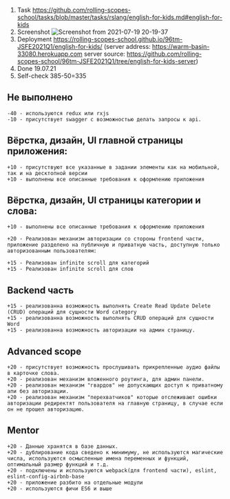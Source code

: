 1. Task
   https://github.com/rolling-scopes-school/tasks/blob/master/tasks/rslang/english-for-kids.md#english-for-kids
2. Screenshot
   ![Screenshot from 2021-07-19 20-19-37](https://user-images.githubusercontent.com/2994043/126200728-c57118a5-956d-4154-934f-2770c3fcf287.png)
3. Deployment
   https://rolling-scopes-school.github.io/96tm-JSFE2021Q1/english-for-kids/
   (server address: https://warm-basin-33080.herokuapp.com
   server source: https://github.com/rolling-scopes-school/96tm-JSFE2021Q1/tree/english-for-kids-server)
4. Done
   19.07.21
5. Self-check
   385-50=335

## Не выполнено

    -40 - используются redux или rxjs
    -10 - присутствует swagger с возможностью делать запросы к api.

## Вёрстка, дизайн, UI главной страницы приложения:

    +10 - присутствуют все указанные в задании элементы как на мобильной, так и на десктопной версии
    +10 - выполнены все описанные требования к оформлению приложения

## Вёрстка, дизайн, UI страницы категории и слова:

    +10 - выполнены все описанные требования к оформлению приложения

    +20 - Реализован механизм авторизации со стороны frontend части, приложение разделено на публичную и приватную часть, доступную только авторизованным пользователям:

    +15 - Реализован infinite scroll для категорий
    +15 - Реализован infinite scroll для слов

## Backend часть

    +15 - реализованна возможность выполнять Create Read Update Delete (CRUD) операций для сущности Word category
    +15 - реализованна возможность выполнять CRUD операций для сущности Word
    +15 - реализованна возможность авторизации на админ страницу.

## Advanced scope

    +20 - присутствует возможность прослушивать прикрепленные аудио файлы в карточке слова.
    +20 - реализован механизм вложенного роутинга, для админ панели.
    +20 - реализован механизм "гвардов" не допускающих доступ к приватному апи без авторизации.
    +20 - реализован механизм "перехватчиков" которые отслеживают ошибки авторизации редиректят пользователя на главную страницу, в случае если он не прошел авторизацию.

## Mentor

    +20 - Данные хранятся в базе данных.
    +20 - дублирование кода сведено к минимуму, не используются магические числа, используются осмысленные имена переменных и функций, оптимальный размер функций и т.д.
    +20 - подключены и используются webpack(для frontend части), eslint, eslint-config-airbnb-base
    +20 - приложение разбито на отдельные модули
    +20 - используются фичи ES6 и выше
